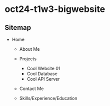 # oct24-t1w3-bigwebsite

## Sitemap

- Home
    - About Me
    - Projects
        - Cool Website 01
        - Cool Database
        - Cool API Server

    - Contact Me
    - Skills/Experience/Education
    